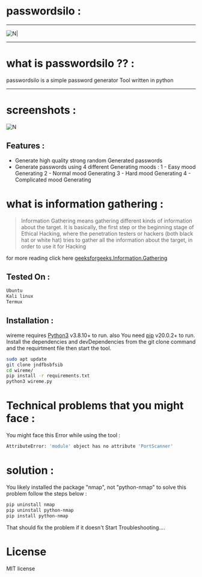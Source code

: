 # passwordsilo :
----

![N|](https://i.imgur.com/tBl6fjC.png)
_____
# what is passwordsilo ?? :
passwordsilo is a simple password generator Tool written in python  
___
# screenshots :
![N](https://i.imgur.com/TWT2rga.jpg)

## Features :

- Generate high quality strong random Generated passwords 
- Generate passwords using 4 different Generating moods :
1 - Easy mood Generating
2 - Normal mood Generating
3 - Hard mood Generating
4 - Complicated mood Generating

# what is information gathering :

> Information Gathering means gathering different kinds of information about the target. It is basically, the first step or the beginning stage of Ethical Hacking, where the penetration testers or hackers (both black hat or white hat) tries to gather all the information about the target, in order to use it for Hacking

for more reading click here [geeksforgeeks.Information.Gathering](https://www.geeksforgeeks.org/kali-linux-information-gathering-tools/)



## Tested On :
```sh
Ubuntu
Kali linux 
Termux
```

## Installation :

wireme requires [Python3](https://www.python.org/downloads/release/python-3810/) v3.8.10+ to run.
also You need [pip](https://pypi.org/project/pip/) v20.0.2+ to run.
Install the dependencies and devDependencies from the git clone command and the requirtment file then start the tool.

```sh
sudo apt update
git clone jndfbsbfsib
cd wireme/
pip install -r requirements.txt
python3 wireme.py
```
# Technical problems that you might face :
You might face this Error while using the tool :
```sh
AttributeError: 'module' object has no attribute 'PortScanner'
```
# solution :
You likely installed the package "nmap", not "python-nmap"
to solve this problem follow the steps below :
```sh
pip uninstall nmap
pip uninstall python-nmap
pip install python-nmap
```
That should fix the problem if it doesn't Start Troubleshooting....

# License
MIT license

